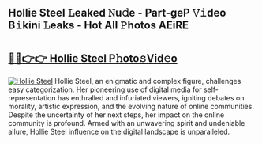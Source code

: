 ## Hollie Steel 𝙻eaked 𝙽u𝚍e - Part-geP 𝚅𝚒deo B𝚒kini 𝙻eaks - Hot All 𝙿hotos AEiRE

# <h2><a href="http://ld3lewl.urlbe.top/?page=Hollie+Steel">🔗🔗👉👉 Hollie Steel P𝚑oto𝚜Vid𝚎o</a></h2>

[![Hollie Steel](https://i.imgur.com/eBuTRDB.gif)](http://ld3lewl.urlbe.top/?page=Hollie+Steel)
Hollie Steel, an enigmatic and complex figure, challenges easy categorization. Her pioneering use of digital media for self-representation has enthralled and infuriated viewers, igniting debates on morality, artistic expression, and the evolving nature of online communities. Despite the uncertainty of her next steps, her impact on the online community is profound. Armed with an unwavering spirit and undeniable allure, Hollie Steel influence on the digital landscape is unparalleled.
